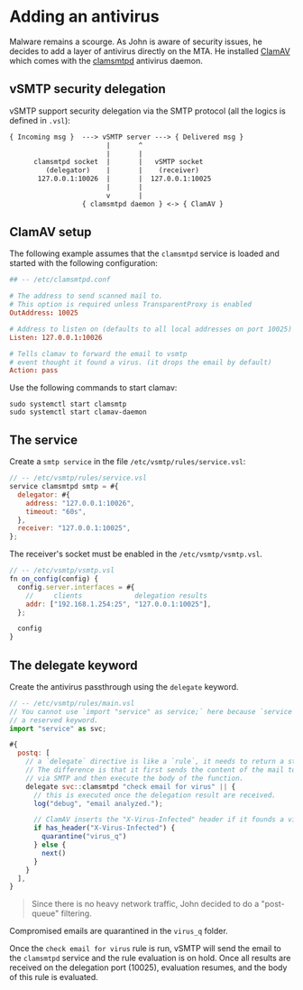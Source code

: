 # Adding an antivirus

Malware remains a scourge. As John is aware of security issues, he decides to add a layer of antivirus directly on the MTA. He installed [ClamAV](https://www.clamav.net/) which comes with the [clamsmtpd](https://linux.die.net/man/8/clamsmtpd) antivirus daemon.

## vSMTP security delegation

vSMTP support security delegation via the SMTP protocol (all the logics is defined in `.vsl`):

```txt
{ Incoming msg }  ---> vSMTP server ---> { Delivered msg }
                        |       ^
                        |       |
      clamsmtpd socket  |       |   vSMTP socket
         (delegator)    |       |    (receiver)
       127.0.0.1:10026  |       |  127.0.0.1:10025
                        |       |
                        v       |
                  { clamsmtpd daemon } <-> { ClamAV }
```

## ClamAV setup

The following example assumes that the `clamsmtpd` service is loaded and started with the following configuration:

```toml
## -- /etc/clamsmtpd.conf

# The address to send scanned mail to.
# This option is required unless TransparentProxy is enabled
OutAddress: 10025

# Address to listen on (defaults to all local addresses on port 10025)
Listen: 127.0.0.1:10026

# Tells clamav to forward the email to vsmtp
# event thought it found a virus. (it drops the email by default)
Action: pass
```

Use the following commands to start clamav:

```shell
sudo systemctl start clamsmtp
sudo systemctl start clamav-daemon
```

## The service

Create a `smtp service` in the file `/etc/vsmtp/rules/service.vsl`:

```js
// -- /etc/vsmtp/rules/service.vsl
service clamsmtpd smtp = #{
  delegator: #{
    address: "127.0.0.1:10026",
    timeout: "60s",
  },
  receiver: "127.0.0.1:10025",
};
```

The receiver's socket must be enabled in the `/etc/vsmtp/vsmtp.vsl`.

```js
// -- /etc/vsmtp/vsmtp.vsl
fn on_config(config) {
  config.server.interfaces = #{
    //     clients             delegation results
    addr: ["192.168.1.254:25", "127.0.0.1:10025"],
  };

  config
}
```

## The delegate keyword

Create the antivirus passthrough using the `delegate` keyword.

```js
// -- /etc/vsmtp/rules/main.vsl
// You cannot use `import "service" as service;` here because `service` is
// a reserved keyword.
import "service" as svc;

#{
  postq: [
    // a `delegate` directive is like a `rule`, it needs to return a status code.
    // The difference is that it first sends the content of the mail to the service
    // via SMTP and then execute the body of the function.
    delegate svc::clamsmtpd "check email for virus" || {
      // this is executed once the delegation result are received.
      log("debug", "email analyzed.");

      // ClamAV inserts the "X-Virus-Infected" header if it founds a virus
      if has_header("X-Virus-Infected") {
        quarantine("virus_q")
      } else {
        next()
      }
    }
  ],
}
```

> Since there is no heavy network traffic, John decided to do a "post-queue" filtering.

Compromised emails are quarantined in the `virus_q` folder.

Once the `check email for virus` rule is run, vSMTP will send the email to the `clamsmtpd` service and the rule evaluation is on hold. Once all results are received on the delegation port (10025), evaluation resumes, and the body of this rule is evaluated.
